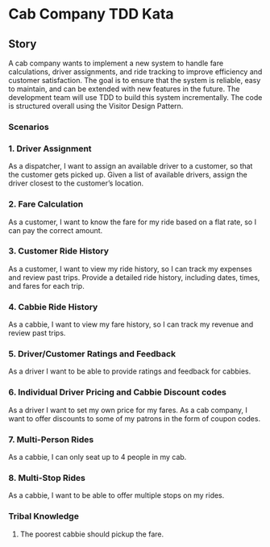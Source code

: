 # Cab Company TDD Kata
## Story
A cab company wants to implement a new system to handle fare calculations, driver assignments, and ride tracking to 
improve efficiency and customer satisfaction. The goal is to ensure that the system is reliable, easy to maintain, and 
can be extended with new features in the future. The development team will use TDD to build this system incrementally.
The code is structured overall using the Visitor Design Pattern.

### Scenarios

### 1. Driver Assignment

As a dispatcher, I want to assign an available driver to a customer, so that the customer gets picked up.
Given a list of available drivers, assign the driver closest to the customer’s location.

### 2. Fare Calculation

As a customer, I want to know the fare for my ride based on a flat rate, so I can pay the correct amount.

### 3. Customer Ride History

As a customer, I want to view my ride history, so I can track my expenses and review past trips.
Provide a detailed ride history, including dates, times, and fares for each trip.

### 4. Cabbie Ride History

As a cabbie, I want to view my fare history, so I can track my revenue and review past trips.

### 5. Driver/Customer Ratings and Feedback

As a driver I want to be able to provide ratings and feedback for cabbies.

### 6. Individual Driver Pricing and Cabbie Discount codes

As a driver I want to set my own price for my fares.
As a cab company, I want to offer discounts to some of my patrons in the form of coupon codes.

### 7. Multi-Person Rides

As a cabbie, I can only seat up to 4 people in my cab.

### 8. Multi-Stop Rides

As a cabbie, I want to be able to offer multiple stops on my rides.

### Tribal Knowledge

1. The poorest cabbie should pickup the fare.
